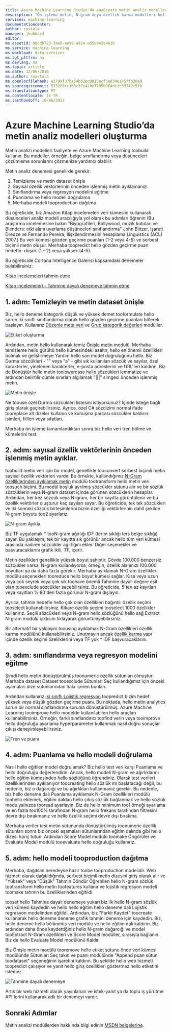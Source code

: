 ```yaml
---
title: Azure Machine Learning Studio'da aaaCreate metin analiz modelleriniz | Microsoft Docs
description: "Ön işleme metin, N-gram veya özellik karma modülleri kullanarak Azure Machine Learning Studio'daki nasıl toocreate metin analizi modeller"
services: machine-learning
documentationcenter: 
author: rastala
manager: jhubbard
editor: 
ms.assetid: 08cd6723-3ae6-4e99-a924-e650942e461b
ms.service: machine-learning
ms.workload: data-services
ms.tgt_pltfrm: na
ms.devlang: na
ms.topic: article
ms.date: 12/06/2016
ms.author: roastala
ms.openlocfilehash: e3799f37ba54bb2ec8815ecf5ed34e145ffb20e9
ms.sourcegitcommit: 523283cc1b3c37c428e77850964dc1c33742c5f0
ms.translationtype: MT
ms.contentlocale: tr-TR
ms.lasthandoff: 10/06/2017
---
```

# <a name="create-text-analytics-models-in-azure-machine-learning-studio"></a>Azure Machine Learning Studio’da metin analiz modelleri oluşturma
Metin analizi modelleri faaliyete ve Azure Machine Learning toobuild kullanın. Bu modeller, örneğin, belge sınıflandırma veya düşünceleri çözümleme sorunlarını çözmenize yardımcı olabilir.

Metin analiz denemesi genellikle gerekir:

1. Temizleme ve metin dataset önişle
2. Sayısal özellik vektörlerinin önceden işlenmiş metin ayıklamanızı
3. Sınıflandırma veya regresyon modelini eğitme
4. Puanlama ve hello modeli doğrulama
5. Merhaba modeli tooproduction dağıtma

Bu öğreticide, biz Amazon Kitap incelemeleri veri kümesini kullanarak düşünceleri analiz modeli aracılığıyla yol olarak bu adımları öğrenin (Bu araştırma incelemesine bakın "Biyografileri, Bollywood, müzik kutuları ve Blenders: etki alanı uyarlama düşünceleri sınıflandırma" John Blitzer, işareti Dredze ve Fernando Pereira; İlişkilendirmesini hesaplama Linguistics (ACL) 2007.) Bu veri kümesi gözden geçirme puanları (1-2 veya 4-5) ve serbest biçimli metin oluşur. Merhaba toopredict hello gözden geçirme puan hedeftir: düşük (1 - 2) veya yüksek (4-5).

Bu öğreticide Cortana Intelligence Galerisi kapsamdaki denemeler bulabilirsiniz:

[Kitap incelemeleri tahmin etme](https://gallery.cortanaintelligence.com/Experiment/Predict-Book-Reviews-1)

[Kitap incelemeleri - Tahmine dayalı denemeye tahmin etme](https://gallery.cortanaintelligence.com/Experiment/Predict-Book-Reviews-Predictive-Experiment-1)

## <a name="step-1-clean-and-preprocess-text-dataset"></a>1. adım: Temizleyin ve metin dataset önişle
Biz, hello deneme kategorik düşük ve yüksek demet tooformulate hello sorun iki sınıflı sınıflandırma olarak hello gözden geçirme puanları bölerek başlayın. Kullanırız [Düzenle meta veri](https://msdn.microsoft.com/library/azure/dn905986.aspx) ve [Grup kategorik değerleri](https://msdn.microsoft.com/library/azure/dn906014.aspx) modüller.

![Etiket oluşturma](./media/machine-learning-text-analytics-module-tutorial/create-label.png)

Ardından, metin hello kullanarak temiz [Önişle metin](https://msdn.microsoft.com/library/azure/mt762915.aspx) modülü. Merhaba temizleme hello gürültü hello kümesindeki azaltır, hello en önemli özellikleri bulmak ve geliştirmeye Yardım hello son model doğruluğunu hello. Biz Durma sözcükleri - "" veya "a" - gibi sık kullanılan sözcük ve sayılar, özel karakterler, yinelenen karakterler, e-posta adreslerini ve URL'leri kaldırın. Biz de Dönüştür hello metin toolowercase hello sözcükleri lemmatize ve ardından belirtilir cümle sınırları algılamak "|||" simgesi önceden işlenmiş metin.

![Metin önişle](./media/machine-learning-text-analytics-module-tutorial/preprocess-text.png)

Ne toouse özel Durma sözcükleri listesini istiyorsunuz? İçinde isteğe bağlı giriş olarak geçirebilirsiniz. Ayrıca, özel C# sözdizimi normal ifade tooreplace alt dizeler kullanın ve konuşma parçası sözcükler kaldırın: isimleri, fiilleri veya sıfatları.

Merhaba ön işleme tamamlandıktan sonra biz hello veri tren bölme ve kümelerini test.

## <a name="step-2-extract-numeric-feature-vectors-from-pre-processed-text"></a>2. adım: sayısal özellik vektörlerinin önceden işlenmiş metin ayıklar.
toobuild metin veri için bir model, genellikle tooconvert serbest biçimli metin sayısal özellik vektörleri vardır. Bu örnekte, kullandığımız [N-Gram özelliklerinden ayıklamak metin](https://msdn.microsoft.com/library/azure/mt762916.aspx) modülü tootransform hello metin veri toosuch biçimi. Bu modül boşluk ayrılmış sözcükler sütunu alır ve bir sözlük sözcüklerin veya N-gram dataset içinde görünen sözcüklerin hesaplar. Ardından, her kez sözcük veya N-gram, her bir kayıtta görüntülenir ve bu özellik vektörler oluşturur kaç sayıları sayar. Bu öğreticide, tek tek sözcükleri ve iki sonraki sözcük birleşimlerini bizim özelliği vektörlerinin dahil şekilde N-gram boyutu too2 ayarlarız.

![N-gram Ayıkla](./media/machine-learning-text-analytics-module-tutorial/extract-ngrams.png)

Biz TF uygulamak * tooN-gram ağırlığı IDF (terim sıklığı ters belge sıklığı) sayar. Bu yaklaşım, tek bir kayıtta sık görünür ancak hello tüm veri kümesi arasında nadiren sözcükler ağırlığını ekler. Diğer seçenekler ve başvuracaklarını grafik ikili, TF, içerir.

Metin özellikleri genellikle yüksek boyut sahiptir. Gövde 100.000 benzersiz sözcükler varsa, N-gram kullanılıyorsa, örneğin, özellik alanınızı 100.000 boyutları ya da daha fazla gerekir. Merhaba ayıklamak N-Gram özellikleri modülü seçenekleri tooreduce hello boyut kümesi sağlar. Kısa veya uzun veya çok seyrek veya çok sık toohave önemli Tahmine dayalı değere eşit olan tooexclude sözcükler seçebilirsiniz. Bu öğreticide, 5'ten az kayıtları veya kayıtları % 80'den fazla görünür N-gram dışlayın.

Ayrıca, tahmin hedefle hello çok olan özellikleri bağıntılı özellik seçimi tooselect kullanabilirsiniz. Kikare özellik seçimi tooselect 1000 özellikler kullanırız. Seçili sözcükleri veya N-gram hello sözlüğünü hello sağ Extract N-gram modülü çıktısını tıklayarak görüntüleyebilirsiniz.

Bir alternatif bir yaklaşım toousing ayıklamak N-Gram özellikleri özellik karma modülünü kullanabilirsiniz. Unutmayın ancak [özellik karma](https://msdn.microsoft.com/library/azure/dn906018.aspx) yapı içinde özellik seçimi özelliklerini veya TF yok * IDF başvuracaklarını.

## <a name="step-3-train-classification-or-regression-model"></a>3. adım: sınıflandırma veya regresyon modelini eğitme
Şimdi hello metin dönüştürülmüş toonumeric özellik sütunları olmuştur. Merhaba dataset Dataset tooexclude Sütunları Seç kullandığımız için önceki aşamaları dize sütunlarından hala içeren bunları.

Ardından kullanırız [iki sınıflı Lojistik regresyon](https://msdn.microsoft.com/library/azure/dn905994.aspx) toopredict bizim hedef: yüksek veya düşük gözden geçirme puanı. Bu noktada, hello metin analytics sorun bir normal sınıflandırma sorunla dönüştürülmüş. Azure Machine Learning tooimprove hello modelde kullanılabilen hello araçları kullanabilirsiniz. Örneğin, farklı sınıflandırıcı toofind verin veya tooimprove hello doğruluğu ayarlama hyperparameter kullanmak nasıl doğru sonuçlar çıkışı deneyimleyebilirsiniz.

![Tren ve puanı](./media/machine-learning-text-analytics-module-tutorial/scoring-text.png)

## <a name="step-4-score-and-validate-hello-model"></a>4. adım: Puanlama ve hello modeli doğrulama
Nasıl hello eğitilen model doğrulamak? Biz hello test veri karşı Puanlama ve hello doğruluğu değerlendirin. Ancak, hello modeli N-gram ve ağırlıklarını hello eğitim kümesinden hello sözlüğünü öğrendiniz. Olarak test verileri özelliklerinden ayıklanıyor toocreating hello sözlük mı başlatacağı değil, bu nedenle, biz o dağarcığı ve bu ağırlıkları kullanmanız gerekir. Bu nedenle, biz hello deneme dalı Puanlama ayıklamak N-Gram özellikleri modülü toohello eklemek, eğitim daldan hello çıkış sözlük bağlanmak ve hello sözlük modu yalnızca tooread ayarlayın. Biz de hello minimum too1 örneği ayarlama ve en fazla too100% tarafından N-gram hello frekans tarafından filtresini devre dışı bırakmanız ve hello özellik seçimi devre dışı bırakma.

Merhaba veriler test metin sütununda dönüştürülmüş toonumeric özellik sütunları sonra biz önceki aşamaları sütunlarından eğitim dalında gibi hello dizesi hariç tutun. Ardından Score Model modülü toomake Öngörüler ve Evaluate Model modülü tooevaluate hello doğruluğu kullanırız.

## <a name="step-5-deploy-hello-model-tooproduction"></a>5. adım: hello modeli tooproduction dağıtma
Merhaba, dağıtılan neredeyse hazır toobe tooproduction modelidir. Web hizmeti olarak dağıtıldığında, serbest biçimli metin dizesini giriş olarak alır ve "Yüksek" veya "Düşük" Tahmin Döndür Öğrenilen hello N-gram sözlük tootransform hello metin toofeatures kullanır ve lojistik regresyon modeli toomake tahmin bu özelliklerinden eğitildi. 

tooset hello Tahmine dayalı denemeye yukarı biz ilk hello N-gram sözlük veri kümesi kaydedin ve hello hello eğitim hello deneme dalı Lojistik regresyon modelinden eğitildi. Ardından, biz "Farklı Kaydet" toocreate kullanarak hello deneme deneme grafik tahmini deneme için kaydedin. Biz, hello deneme hello bölünmüş veri modülü ve hello eğitim dalı kaldırın. Biz ardından daha önce kaydettiğiniz hello N-gram dağarcığı ve model tooExtract N-Gram özellikleri ve Score Model modüller, sırasıyla bağlanın. Biz de hello Evaluate Model modülünü Kaldır.

Biz Önişle metin modülü tooremove hello etiket sütunu önce veri kümesi modülünde Sütunları Seç takın ve puanı modülünde "Append puan sütun toodataset" seçeneğinin işaretini kaldırın. Bu şekilde hello web hizmeti toopredict çalışıyor ve yanıt hello giriş özellikleri göstermez hello etiketini istemez.

![Tahmine dayalı denemeye](./media/machine-learning-text-analytics-module-tutorial/predictive-text.png)

Artık bir web hizmeti olarak yayınlanan ve istek-yanıt ya da toplu iş yürütme API'lerini kullanarak adlı bir denemeyi vardır.

## <a name="next-steps"></a>Sonraki Adımlar
Metin analizi modüllerden hakkında bilgi edinin [MSDN belgelerine](https://msdn.microsoft.com/library/azure/dn905886.aspx).

